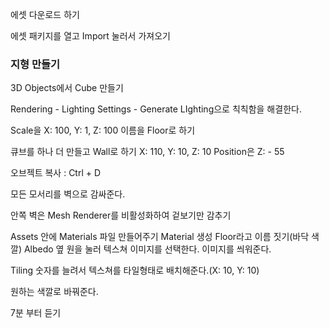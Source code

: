 에셋 다운로드 하기

에셋 패키지를 열고 Import 눌러서 가져오기

### 지형 만들기

3D Objects에서 Cube 만들기

Rendering - Lighting Settings - Generate LIghting으로 칙칙함을 해결한다.

Scale을 X: 100, Y: 1, Z: 100 이름을 Floor로 하기

큐브를 하나 더 만들고 Wall로 하기  X: 110, Y: 10, Z: 10 Position은 Z: - 55

오브젝트 복사 : Ctrl + D

모든 모서리를 벽으로 감싸준다.

안쪽 벽은 Mesh Renderer를 비활성화하여 겉보기만 감추기

Assets 안에 Materials 파일 만들어주기 Material 생성 Floor라고 이름 짓기(바닥 색깔) Albedo 옆 원을 눌러 텍스쳐 이미지를 선택한다. 이미지를 씌워준다.

Tiling 숫자를 늘려서 텍스쳐를 타일형태로 배치해준다.(X: 10, Y: 10)

원하는 색깔로 바꿔준다.

7분 부터 듣기